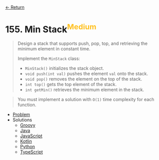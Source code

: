 [&larr; Return](https://hanggrian.github.io/grind-leetcode/)

# 155. Min Stack<sup style="color: rgb(255, 192, 30);">Medium</sup>

> Design a stack that supports push, pop, top, and retrieving the minimum
  element in constant time.
>
> Implement the `MinStack` class:
>
> - `MinStack()` initializes the stack object.
> - `void push(int val)` pushes the element `val` onto the stack.
> - `void pop()` removes the element on the top of the stack.
> - `int top()` gets the top element of the stack.
> - `int getMin()` retrieves the minimum element in the stack.

> You must implement a solution with `O(1)` time complexity for each function.

- [Problem](https://leetcode.com/problems/min-stack/)
- Solutions
  - [Groovy](https://github.com/hanggrian/grind-leetcode/blob/main/groovy/src/main/groovy/problems101_200/MinStack.groovy)
  - [Java](https://github.com/hanggrian/grind-leetcode/blob/main/java/src/main/java/problems101_200/MinStack.java)
  - [JavaScript](https://github.com/hanggrian/grind-leetcode/blob/main/javascript/src/problems101_200/min-stack.js)
  - [Kotlin](https://github.com/hanggrian/grind-leetcode/blob/main/kotlin/src/main/kotlin/problems101_200/MinStack.kt)
  - [Python](https://github.com/hanggrian/grind-leetcode/blob/main/python/src/problems101_200/min_stack.py)
  - [TypeScript](https://github.com/hanggrian/grind-leetcode/blob/main/typescript/src/problems101_200/min-stack.ts)
